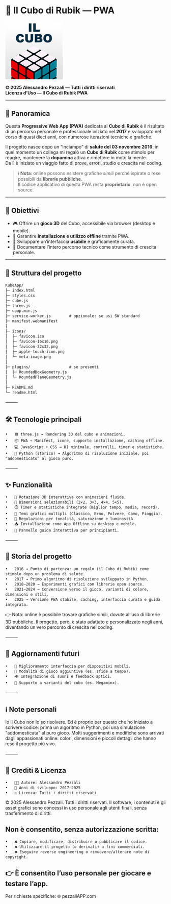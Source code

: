 
# 🧩 Il Cubo di Rubik — PWA
![Icona App](icons/apple-touch-icon.png)

**© 2025 Alessandro Pezzali — Tutti i diritti riservati**  
**Licenza d’Uso — Il Cubo di Rubik PWA**

---

## 📖 Panoramica

Questa **Progressive Web App (PWA)** dedicata al **Cubo di Rubik** è il risultato di un percorso personale e professionale iniziato nel **2017** e sviluppato nel corso di quasi dieci anni, con numerose iterazioni tecniche e grafiche.  

Il progetto nasce dopo un “inciampo” di **salute del 03 novembre 2016**: in quel momento un collega mi regalò un **Cubo di Rubik** come stimolo per reagire, mantenere la **dopamina** attiva e rimettere in moto la mente.  
Da lì è iniziato un viaggio fatto di prove, errori, studio e crescita nel coding.

> ℹ️ **Nota**: online possono esistere grafiche *simili* perché ispirate o rese possibili da **librerie pubbliche**.  
> Il codice applicativo di questa PWA resta **proprietario**: non è open source.

---

## 🎯 Obiettivi

- 🎮 Offrire un **gioco 3D** del Cubo, accessibile via browser (desktop e mobile).  
- 📲 Garantire **installazione e utilizzo offline** tramite PWA.  
- 🎨 Sviluppare un’interfaccia **usabile** e graficamente curata.  
- 📘 Documentare l’intero percorso tecnico come strumento di crescita personale.  

---

## 📂 Struttura del progetto

```text
KubeApp/
├─ index.html
├─ styles.css
├─ cube.js
├─ three.js
├─ upup.min.js
├─ service-worker.js        # opzionale: se usi SW standard
├─ manifest.webmanifest
│
├─ icons/
│  ├─ favicon.ico
│  ├─ favicon-16x16.png
│  ├─ favicon-32x32.png
│  ├─ apple-touch-icon.png
│  └─ meta-image.png
│
├─ plugins/                 # se presenti
│  ├─ RoundedBoxGeometry.js
│  └─ RoundedPlaneGeometry.js
│
├─ README.md
└─ readme.html

```
⸻

## 🛠️ Tecnologie principali
	•	🟦 three.js → Rendering 3D del cubo e animazioni.
	•	📦 PWA → Manifest, icone, supporto installazione, caching offline.
	•	💻 JavaScript + CSS → UI minimale, controlli, timer e statistiche.
	•	🐍 Python (storico) → Algoritmo di risoluzione iniziale, poi “addomesticato” al gioco puro.

⸻

## ✨ Funzionalità
	•	🔄 Rotazione 3D interattiva con animazioni fluide.
	•	📏 Dimensioni selezionabili (2×2, 3×3, 4×4, 5×5).
	•	⏱️ Timer e statistiche integrate (miglior tempo, media, record).
	•	🎨 Temi grafici multipli (Classico, Erno, Polvere, Camo, Pioggia).
	•	🌈 Regolazioni per tonalità, saturazione e luminosità.
	•	📥 Installazione come App Offline su desktop e mobile.
	•	📖 Pannello guida interattiva per principianti.

⸻

## 📖 Storia del progetto
	•	2016 → Punto di partenza: un regalo (il Cubo di Rubik) come stimolo dopo un problema di salute.
	•	2017 → Primo algoritmo di risoluzione sviluppato in Python.
	•	2018–2020 → Esperimenti grafici con librerie open source.
	•	2021–2024 → Conversione verso il gioco, varianti di colore, dimensioni e stili.
	•	2025 → Versione PWA stabile, caching, interfaccia curata e guida integrata.

👉 Nota: online è possibile trovare grafiche simili, dovute all’uso di librerie 3D pubbliche.
Il progetto, però, è stato adattato e personalizzato negli anni, diventando un vero percorso di crescita nel coding.

⸻

## 🚀 Aggiornamenti futuri
	•	📱 Miglioramento interfaccia per dispositivi mobili.
	•	🏁 Modalità di gioco aggiuntive (es. sfide a tempo).
	•	🔊 Integrazione di suoni e feedback aptici.
	•	🧮 Supporto a varianti del cubo (es. Megaminx).

⸻

## ℹ️ Note personali

Io il Cubo non lo so risolvere.
Ed è proprio per questo che ho iniziato a scrivere codice: prima un algoritmo in Python, poi una simulazione “addomesticata” al puro gioco.
Molti suggerimenti e modifiche sono arrivati dagli appassionati online: colori, dimensioni e piccoli dettagli che hanno reso il progetto più vivo.

⸻

## 📌 Crediti & Licenza
	•	👨‍💻 Autore: Alessandro Pezzali
	•	📅 Anni di sviluppo: 2017–2025
	•	⚖️ Licenza: Tutti i diritti riservati

© 2025 Alessandro Pezzali. Tutti i diritti riservati.
Il software, i contenuti e gli asset grafici sono concessi in uso personale agli utenti finali, senza trasferimento di diritti.

## Non è consentito, senza autorizzazione scritta:
	•	❌ Copiare, modificare, distribuire o pubblicare il codice.
	•	❌ Utilizzare il progetto (o derivati) a fini commerciali.
	•	❌ Eseguire reverse engineering o rimuovere/alterare note di copyright.

## 👉 È consentito l’uso personale per giocare e testare l’app.
Per richieste specifiche: 🌐 pezzaliAPP.com
